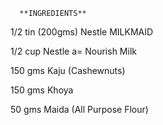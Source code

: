       **INGREDIENTS**

1/2 tin (200gms) Nestle MILKMAID

1/2 cup Nestle a= Nourish Milk

150 gms Kaju (Cashewnuts)

150 gms Khoya

50 gms Maida (All Purpose Flour)